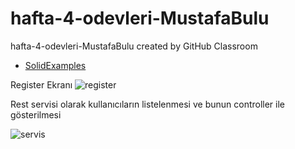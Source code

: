 # hafta-4-odevleri-MustafaBulu
hafta-4-odevleri-MustafaBulu created by GitHub Classroom


* [SolidExamples](https://github.com/157-INNOVA-JAVA-SPRING-BOOTCAMP/hafta-4-odevleri-MustafaBulu/tree/master/src/main/java/com/mustafabulu/solid_principle)



Register Ekranı
![register](https://user-images.githubusercontent.com/78935007/153589881-288a48c0-ba45-4240-8e1d-d47f2c08fe9d.png)


Rest servisi olarak kullanıcıların listelenmesi ve bunun controller ile gösterilmesi

![servis](https://user-images.githubusercontent.com/78935007/153589954-c21d6fd7-da74-4a41-aaf9-466adc4199bd.png)
